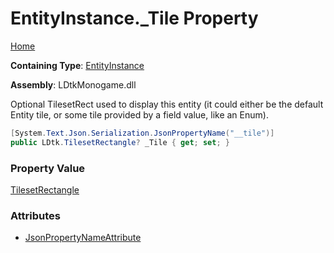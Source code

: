 # EntityInstance\.\_Tile Property

[Home](../../../README.md)

**Containing Type**: [EntityInstance](../README.md)

**Assembly**: LDtkMonogame\.dll

  
 Optional TilesetRect used to display this entity \(it could either be the default Entity tile, or some tile provided by a field value, like an Enum\)\. 

```csharp
[System.Text.Json.Serialization.JsonPropertyName("__tile")]
public LDtk.TilesetRectangle? _Tile { get; set; }
```

### Property Value

[TilesetRectangle](../../TilesetRectangle/README.md)

### Attributes

* [JsonPropertyNameAttribute](https://docs.microsoft.com/en-us/dotnet/api/system.text.json.serialization.jsonpropertynameattribute)

